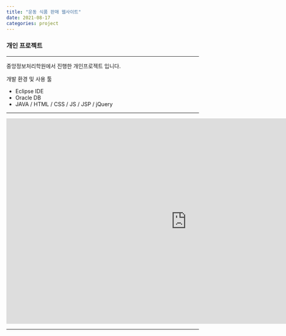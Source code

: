 ```yaml
---
title: "운동 식품 판매 웹사이트"
date: 2021-08-17
categories: project
---
```

### 개인 프로젝트

---

중앙정보처리학원에서 진행한 개인프로젝트 입니다.

개발 환경 및 사용 툴
- Eclipse IDE
- Oracle DB
- JAVA / HTML / CSS / JS / JSP / jQuery

---

<iframe width="942" height="539" src="https://www.youtube.com/watch?v=8Zt3l47am2Q&t=52s" title="YouTube video player" frameborder="0" allow="accelerometer; autoplay; clipboard-write; encrypted-media; gyroscope; picture-in-picture" allowfullscreen></iframe>

---

